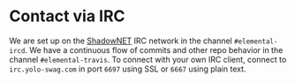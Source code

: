 # Contact via IRC

We are set up on the [ShadowNET](https://yolo-swag.com) IRC network in the 
channel `#elemental-ircd`. We have a continuous flow of commits and other repo 
behavior in the channel `#elemental-travis`. To connect with your own IRC 
client, connect to `irc.yolo-swag.com` in port `6697` using SSL or `6667` using 
plain text.
